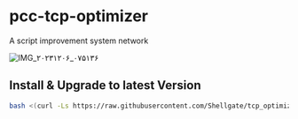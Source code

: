 # pcc-tcp-optimizer
A script improvement system network

![IMG_۲۰۲۳۱۲۰۶_۰۷۵۱۳۶](https://github.com/Shellgate/tcp_optimization_pcc/assets/128194280/4f3a5fde-88b5-4dee-9bc5-c57797c9091d)


## Install & Upgrade to latest Version

```sh
bash <(curl -Ls https://raw.githubusercontent.com/Shellgate/tcp_optimization_pcc/main/pcc.sh)
```
